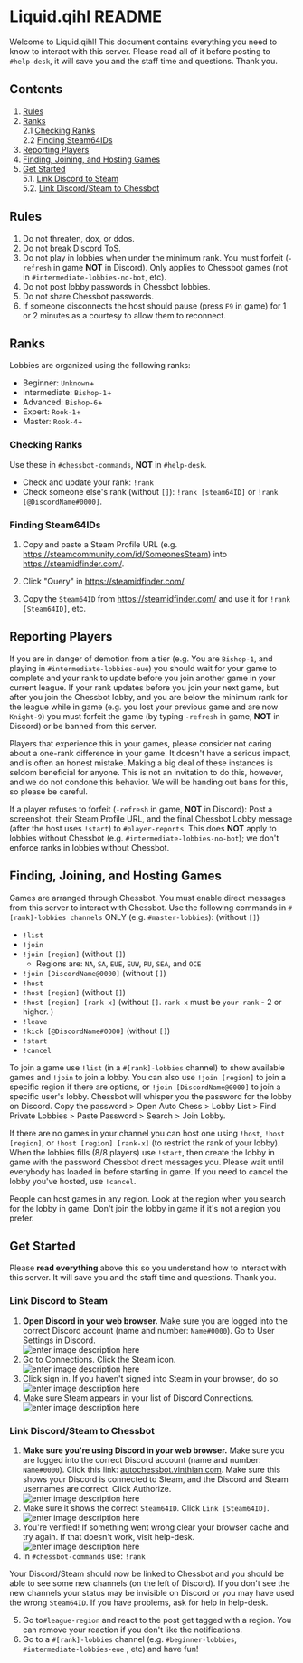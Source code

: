 # Liquid.qihl README

Welcome to Liquid.qihl! This document contains everything you need to know to interact with this server. Please read all of it before posting to `#help-desk`, it will save you and the staff time and questions. Thank you.

## Contents

1. [Rules](#rules)  
2. [Ranks](#ranks)  
	2.1 [Checking Ranks](#checking-ranks)  
	2.2 [Finding Steam64IDs](#finding-steam64ids)  
4. [Reporting Players](#reporting-players)  
5. [Finding, Joining, and Hosting Games](#finding-joining-and-hosting-games)  
6. [Get Started](#get-started)  
	5.1. [Link Discord to Steam](#link-discord-to-steam)  
	5.2. [Link Discord/Steam to Chessbot](#link-discordsteam-to-chessbot)  

## Rules
1. Do not threaten, dox, or ddos.
2. Do not break Discord ToS.
3. Do not play in lobbies when under the minimum rank. You must forfeit (`-refresh` in game  **NOT** in Discord). Only applies to Chessbot games (not in `#intermediate-lobbies-no-bot`, etc). 
4. Do not post lobby passwords in Chessbot lobbies. 
5. Do not share Chessbot passwords. 
6. If someone disconnects the host should pause (press `F9` in game) for 1 or 2 minutes as a courtesy to allow them to reconnect.
     
## Ranks
Lobbies are organized using the following ranks:

- Beginner: `Unknown`+
- Intermediate: `Bishop-1`+
- Advanced: `Bishop-6`+
- Expert: `Rook-1`+
- Master: `Rook-4`+
         
### Checking Ranks
Use these in `#chessbot-commands`, **NOT** in `#help-desk`.

- Check and update your rank: `!rank` 
- Check someone else's rank (without `[]`): `!rank [steam64ID]` or `!rank [@DiscordName#0000]`. 
                           
### Finding Steam64IDs
1. Copy and paste a Steam Profile URL (e.g. https://steamcommunity.com/id/SomeonesSteam) into  https://steamidfinder.com/.

2. Click "Query" in https://steamidfinder.com/.

3. Copy the `Steam64ID` from https://steamidfinder.com/ and use it for `!rank [Steam64ID]`, etc.
             
## Reporting Players
If you are in danger of demotion from a tier (e.g. You are `Bishop-1`, and playing in `#intermediate-lobbies-eue`) you should wait for your game to complete and your rank to update before you join another game in your current league. If your rank updates before you join your next game, but after you join the Chessbot lobby, and you are below the minimum rank for the league while in game (e.g. you lost your previous game and are now `Knight-9`) you must forfeit the game (by typing `-refresh` in game,  **NOT** in Discord) or be banned from this server. 

Players that experience this in your games, please consider not caring about a one-rank difference in your game. It doesn't have a serious impact, and is often an honest mistake. Making a big deal of these instances is seldom beneficial for anyone. This is not an invitation to do this, however, and we do not condone this behavior. We will be handing out bans for this, so please be careful.

If a player refuses to forfeit (`-refresh` in game,  **NOT** in Discord): Post a screenshot, their Steam Profile URL, and the final Chessbot Lobby message (after the host uses `!start`) to `#player-reports`. This does **NOT** apply to lobbies without Chessbot (e.g. `#intermediate-lobbies-no-bot`); we don't enforce ranks in lobbies without Chessbot.
    
## Finding, Joining, and Hosting Games

Games are arranged through Chessbot. You must enable direct messages from this server to interact with Chessbot. Use the following commands in `#[rank]-lobbies channels`  ONLY (e.g. `#master-lobbies`): (without `[]`)

- `!list`
- `!join`
- `!join [region]` (without `[]`)
	- Regions are: `NA`, `SA`, `EUE`, `EUW`, `RU`, `SEA`, and `OCE`
- `!join [DiscordName@0000]` (without `[]`)
- `!host`
- `!host [region]` (without `[]`)
- `!host [region] [rank-x]` (without `[]`. `rank-x` must be `your-rank` - 2 or higher. )
- `!leave`
- `!kick [@DiscordName#0000]` (without `[]`)
- `!start`
- `!cancel`
         
To join a game use `!list` (in a `#[rank]-lobbies` channel) to show available games and `!join` to join a lobby. You can also use `!join [region]` to join a specific region if there are options, or `!join [DiscordName@0000]` to join a specific user's lobby. Chessbot will whisper you the password for the lobby on Discord. Copy the password > Open Auto Chess > Lobby List > Find Private Lobbies > Paste Password > Search > Join Lobby.

If there are no games in your channel you can host one using `!host`, `!host [region]`, or `!host [region] [rank-x]` (to restrict the rank of your lobby). When the lobbies fills (8/8 players) use `!start`, then create the lobby in game with the password Chessbot direct messages you. Please wait until everybody has loaded in before starting in game. If you need to cancel the lobby you've hosted, use `!cancel`.

People can host games in any region. Look at the region when you search for the lobby in game. Don't join the lobby in game if it's not a region you prefer.
    
## Get Started
Please **read everything** above this so you understand how to interact with this server. It will save you and the staff time and questions. Thank you.
 
###  Link Discord to Steam
1. **Open Discord in your web browser.** Make sure you are logged into the correct Discord account (name and number: `Name#0000`). Go to User Settings in Discord.  
![enter image description here](https://lh3.googleusercontent.com/BKWZi8LTdT8v6fdAQiwyLtOuR_jFj5CBjvxObViUGdM7F4jxnlGH3CxAfKgkP075SDZFcx0FvYY)
2. Go to Connections. Click the Steam icon.  
![enter image description here](https://lh3.googleusercontent.com/0BHECBR5G8obQXgH_J1IjqotC0jAQW2sXPBsFlngSYPPS4Pu_3LlAikr0Ls0WK8ymdb7ZbLhTkE)
3. Click sign in. If you haven't signed into Steam in your browser, do so.  
![enter image description here](https://lh3.googleusercontent.com/Kc5SWqhe_lUFGBwGMVxmi7g3YWbHH1rouljLqFYFy0GyRZq-ECmLzWCPYVErm5gCFsQjHw6K54M)
4. Make sure Steam appears in your list of Discord Connections.  
![enter image description here](https://lh3.googleusercontent.com/XnuTe3xZWuJ0P9em1hM6a1ne9QsAFjFR_QEfi5ZVSOupezvNTh0ef5r58LsxJPCxskRoDyLJods)
### Link Discord/Steam to Chessbot
1. **Make sure you're using Discord in your web browser.** Make sure you are logged into the correct Discord account (name and number: `Name#0000`). Click this link: [autochessbot.vinthian.com](http://autochessbot.vinthian.com). Make sure this shows your Discord is connected to Steam, and the Discord and Steam usernames are correct. Click Authorize.  
       ![enter image description here](https://lh3.googleusercontent.com/08ZHOcSVKHEjHixMc53zFEc-zsw9fckQgiyG_T6dnNpot8F3vjmseO5Hoeiye8HwmudNYGawLCY) 
2. Make sure it shows the correct `Steam64ID`. Click `Link [Steam64ID]`.  
![enter image description here](https://lh3.googleusercontent.com/W2TnP6mdOc0P_jULKu-wQZvYr8-bNwszT-lY19XgFT5p5C19jBZOjB3yVd0G6Tj-cchs4ufHogE)
3. You're verified! If something went wrong clear your browser cache and try again. If that doesn't work, visit help-desk.  
![enter image description here](https://lh3.googleusercontent.com/1uOA1tSQgY02_in_NJZ0ymz64tDwu-mlhHWaqUkHVlt37S-lEx80g7y_hu_9LHoRt0I9_g1Yoa8)
4. In `#chessbot-commands` use: `!rank`
    
Your Discord/Steam should now be linked to Chessbot and you should be able to see some new channels (on the left of Discord). If you don't see the new channels your status may be invisible on Discord or you may have used the wrong `Steam64ID`. If you have problems, ask for help in help-desk. 

5. Go to`#league-region` and react to the post get tagged with a region. You can remove your reaction if you don't like the notifications.   
6. Go to a `#[rank]-lobbies` channel (e.g. `#beginner-lobbies`, `#intermediate-lobbies-eue` , etc) and have fun!
